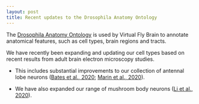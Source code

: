 ```yaml
---
layout: post
title: Recent updates to the Drosophila Anatomy Ontology
---
```


The [Drosophila Anatomy Ontology](http://github.com/FlyBase/drosophila-anatomy-developmental-ontology) is used by Virtual Fly Brain to annotate anatomical features, such as cell types, brain regions and tracts.

We have recently been expanding and updating our cell types based on recent results from adult brain electron microscopy studies.
 - This includes substantial improvements to our collection of antennal lobe neurons ([Bates et al., 2020](http://dx.doi.org/10.1016/j.cub.2020.06.042); [Marin et al., 2020](http://dx.doi.org/10.1016/j.cub.2020.06.028)).

 - We have also expanded our range of mushroom body neurons ([Li et al., 2020](http://doi.org/10.7554/eLife.62576)).